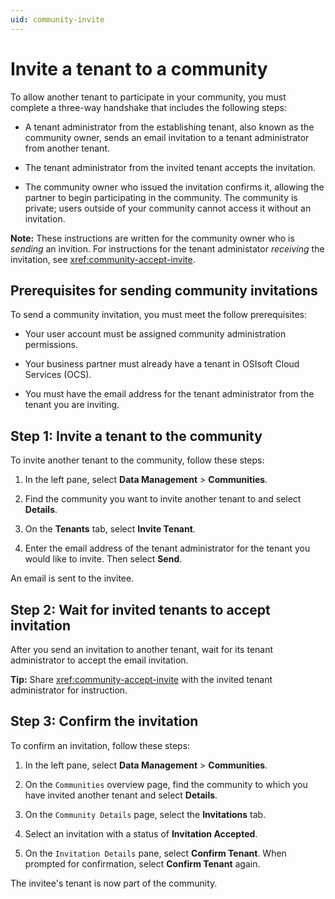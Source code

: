 ```yaml
---
uid: community-invite
---
```


# Invite a tenant to a community

To allow another tenant to participate in your community, you must complete a three-way handshake that includes the following steps:

- A tenant administrator from the establishing tenant, also known as the community owner, sends an email invitation to a tenant administrator from another tenant. 

- The tenant administrator from the invited tenant accepts the invitation.

- The community owner who issued the invitation confirms it, allowing the partner to begin participating in the community. The community is private; users outside of your community cannot access it without an invitation.

**Note:** These instructions are written for the community owner who is *sending* an invition. For instructions for the tenant administator *receiving* the invitation, see <xref:community-accept-invite>.

## Prerequisites for sending community invitations

To send a community invitation, you must meet the follow prerequisites:

- Your user account must be assigned community administration permissions.

- Your business partner must already have a tenant in OSIsoft Cloud Services (OCS).

- You must have the email address for the tenant administrator from the tenant you are inviting. 

## Step 1: Invite a tenant to the community

To invite another tenant to the community, follow these steps:

1. In the left pane, select **Data Management** > **Communities**.

1. Find the community you want to invite another tenant to and select **Details**.

1. On the **Tenants** tab, select **Invite Tenant**.

1. Enter the email address of the tenant administrator for the tenant you would like to invite. Then select **Send**.

  An email is sent to the invitee.

## Step 2: Wait for invited tenants to accept invitation

After you send an invitation to another tenant, wait for its tenant administrator to accept the email invitation.

**Tip:** Share <xref:community-accept-invite> with the invited tenant administrator for instruction.

## Step 3: Confirm the invitation

To confirm an invitation, follow these steps:

1. In the left pane, select **Data Management** > **Communities**.

1. On the `Communities` overview page, find the community to which you have invited another tenant and select **Details**.

1. On the `Community Details` page, select the **Invitations** tab.

1. Select an invitation with a status of **Invitation Accepted**.

1. On the `Invitation Details` pane, select **Confirm Tenant**. When prompted for confirmation, select **Confirm Tenant** again.

  The invitee's tenant is now part of the community.